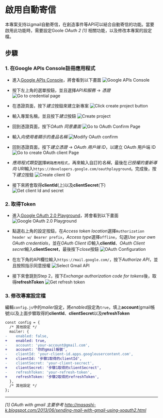 # 啟用自動寄信

本專案支持以gmail自動寄信，在創造事件等API可以結合自動寄信的功能。當要啟用此功能時，需要設定Goole *OAuth 2* *[1]* 相關功能，以及修改本專案的設定檔。

## 步驟

### 1. 在Google APIs Console註冊應用程式

* 進入[Google APIs Console](https://code.google.com/apis/console/)，將會看到以下畫面
![Google APIs Console](google-apis-console.jpg)

* 按下左上角的選單按鈕，並且選擇*API和服務* -> *憑證*
![Go to credential page](go-to-credential.jpg)

* 在憑證頁面，按下*建立*按鈕來建立新專案
![Click create project button](click-create-project.jpg)

* 輸入專案名稱，並且按下*建立*按鈕
![Create project](create-project.jpg)

* 回到憑證頁面，按下*OAuth 同意畫面*
![Go to OAuth Confirm Page](go-to-oauth-confirm.jpg)

* 輸入*向使用者顯示的產品名稱*
![Modify OAuth confirm](modify-oauth-confirm.jpg)

* 回到憑證頁面，按下*建立憑證* -> *OAuth 用戶端 ID*，以建立 OAuth 用戶端 ID
![Go to create OAuth client Page](go-to-oauth-client.jpg)

* *應用程式類型*選擇`網路應用程式`，再來輸入自訂的*名稱*，最後在*已授權的重新導向 URI*輸入`https://developers.google.com/oauthplayground`。完成後，按下*建立*按鈕
![Create client ID](create-client-id.jpg)

* 接下來將會取得**clientId**(上)以及**clientSecret**(下)
![Get client Id and secret](client-id-secret.jpg)

### 2. 取得Token

* 進入[Google OAuth 2.0 Playground]( https://developers.google.com/oauthplayground)，將會看到以下畫面
![Google OAuth 2.0 Playground](google-oauth-playground.jpg)

* 點選右上角的設定按鈕，在*Access token location*選擇`Authorization header w/ Bearer prefix`，*Access type*選擇`offline`，勾選*Use your own OAuth credentials*，並在*OAuth Client ID*輸入**clientId**、*OAuth Client secret*輸入**clientSecret**，最後按下*close*按鈕
![OAuth Configuration](oauth-config.jpg)

* 在左下角的API欄位輸入`https://mail.google.com/`，按下*Authorize API*，並且按照指示同意授權
![Select Gmail API](select-gmail-api.jpg)

* 接下來會跳到Step 2，按下*Exchange authorization code for tokens*後，取得**refreshToken**
![Get refresh token](refresh-token.jpg)

### 3. 修改專案設定檔

編輯`config.js`中的*mailer*設定，將*enabled*設定為`true`，填上**account**(gmail帳號)以及上面步驟取得的**clientId**、**clientSecret**以及**refreshToken**

```diff
const config = {
  /* 其他設定 */
  mailer: {
-    enabled: false,
+    enabled: true,
-    account: 'your-account@gmail.com',
+    account: '你的gmail帳號',
-    clientId: 'your-client-id.apps.googleusercontent.com',
+    clientId: '步驟1取得的clientId',
-    clientSecret: 'your-client-secrect',
+    clientSecret: '步驟1取得的clientSecrect',
-    refreshToken: 'your-refresh-token',
+    refreshToken: '步驟2取得的refreshToken',
  },
  /* 其他設定 */
};
```

---

*[1] OAuth with gmail 主要參考 http://masashi-k.blogspot.com/2013/06/sending-mail-with-gmail-using-xoauth2.html*